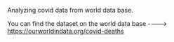 Analyzing covid data from world data base.

You can find the dataset on the world data base ----> https://ourworldindata.org/covid-deaths



